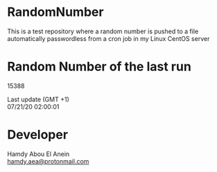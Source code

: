 # RandomNumber    
This is a test repository where a random number is pushed to a file automatically passwordless from a cron job in my Linux CentOS server    
# Random Number of the last run   
15388
      
Last update (GMT +1)    
07/21/20 02:00:01
# Developer    
Hamdy Abou El Anein   
hamdy.aea@protonmail.com
